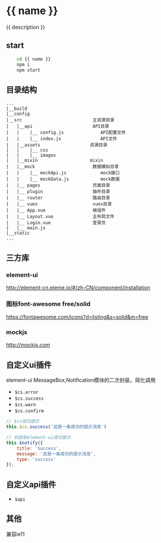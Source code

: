 # {{ name }}
{{ description }}

## start
```bash
    cd {{ name }}
    npm i
    npm start
``` 

## 目录结构
```
...
|__build
|__config   
|__src                           主资源目录
|   |__api                       API目录
|   |    |__ config.js              API配置文件
|   |    |__ index.js               API文件
|   |__assets                   资源目录
|   |    |__ css                   
|   |    |__ images                   
|   |__mixin                    mixin
|   |__mock                      数据模拟目录
|   |    |__ mockApi.js             mock接口
|   |    |__ mockData.js            mock数据
|   |__ pages                    页面目录
|   |__ plugin                   插件目录
|   |__ router                   路由目录
|   |__ vuex                     vuex目录
|   |__ App.vue                  根组件
|   |__ Layout.vue               主布局文件   
|   |__ Login.vue                登录页             
|   |__ main.js
|__static
...
```

## 三方库 
### element-ui
http://element-cn.eleme.io/#/zh-CN/component/installation

### 图标font-awesome free/solid
https://fontawesome.com/icons?d=listing&s=solid&m=free

### mockjs
http://mockjs.com

## 自定义ui插件
element-ui MessageBox,Notification模块的二次封装，简化调用
- `$cs.error`
- `$cs.success`
- `$cs.warn`
- `$cs.confirm`
```js
// $cs成功提示
this.$cs.success('这是一条成功的提示消息')

// 封装前element-ui成功提示
this.$notify({
    title: 'Success',
    message: '这是一条成功的提示消息',
    type: 'success'
});

```

## 自定义api插件
- `$api`

## 其他
兼容ie11
